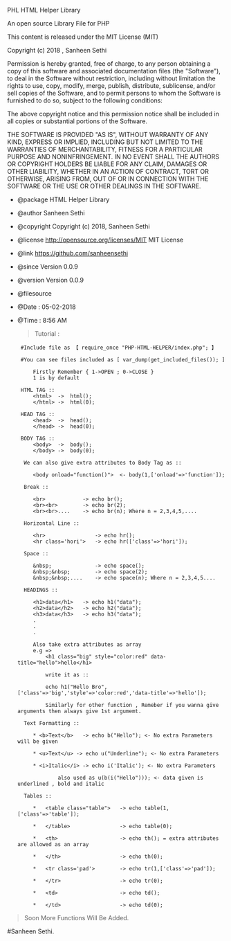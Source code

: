 
 PHL HTML Helper Library

 An open source Library File for PHP

 This content is released under the MIT License (MIT)

 Copyright (c) 2018 , Sanheen Sethi

 Permission is hereby granted, free of charge, to any person obtaining a copy
 of this software and associated documentation files (the "Software"), to deal
 in the Software without restriction, including without limitation the rights
 to use, copy, modify, merge, publish, distribute, sublicense, and/or sell
 copies of the Software, and to permit persons to whom the Software is
 furnished to do so, subject to the following conditions:

 The above copyright notice and this permission notice shall be included in
 all copies or substantial portions of the Software.

 THE SOFTWARE IS PROVIDED "AS IS", WITHOUT WARRANTY OF ANY KIND, EXPRESS OR
 IMPLIED, INCLUDING BUT NOT LIMITED TO THE WARRANTIES OF MERCHANTABILITY,
 FITNESS FOR A PARTICULAR PURPOSE AND NONINFRINGEMENT. IN NO EVENT SHALL THE
 AUTHORS OR COPYRIGHT HOLDERS BE LIABLE FOR ANY CLAIM, DAMAGES OR OTHER
 LIABILITY, WHETHER IN AN ACTION OF CONTRACT, TORT OR OTHERWISE, ARISING FROM,
 OUT OF OR IN CONNECTION WITH THE SOFTWARE OR THE USE OR OTHER DEALINGS IN
 THE SOFTWARE.

 * @package HTML Helper Library
 * @author	Sanheen Sethi
 * @copyright	Copyright (c) 2018, Sanheen Sethi
 * @license	http://opensource.org/licenses/MIT	MIT License
 * @link	https://github.com/sanheensethi
 * @since	Version 0.0.9
 * @version	Version 0.0.9
 * @filesource
 * @Date : 05-02-2018
 * @Time : 8:56 AM
 
	> Tutorial :
	
		#Include file as 【 require_once "PHP-HTML-HELPER/index.php"; 】
		
		#You can see files included as [ var_dump(get_included_files()); ]
		
			Firstly Remember { 1->OPEN ; 0->CLOSE }
			1 is by default
			
		HTML TAG ::
			<html>  ->  html();
			</html> ->  html(0);
		
		HEAD TAG ::
			<head>	->  head();
			</head>	->  head(0);
		
		BODY TAG ::
			<body>	->  body();
			</body>	->	body(0); 
		 
		 We can also give extra attributes to Body Tag as ::
		 	
		 	<body onload="function()">	<- body(1,['onload'=>'function']);
		 
		 Break ::
		 	
		 	<br>			-> echo br();
		 	<br><br> 		-> echo br(2);
		 	<br><br>....	-> echo br(n); Where n = 2,3,4,5,....
		 
		 Horizontal Line ::
		 	
		 	<hr>				-> echo hr();
		 	<hr class='hori'>	-> echo hr(['class'=>'hori']);
		 
		 Space ::
		 
		 	&nbsp;				-> echo space();
		 	&nbsp;&nbsp;		-> echo space(2);
		 	&nbsp;&nbsp;....	-> echo space(n); Where n = 2,3,4,5....
		 	
		 HEADINGS ::
		 	
		 	<h1>data</h1>	-> echo h1("data");
		 	<h2>data</h2>	-> echo h2("data");
		 	<h3>data</h3>	-> echo h3("data");
		 	.
		 	.
		 	.
		 	
		 	Also take extra attributes as array
		 	e.g =>
		 		<h1 class="big" style="color:red" data-title="hello">hello</h1>
		 				
		 		write it as :: 
		 				
		 		echo h1("Hello Bro",['class'=>'big','style'=>'color:red','data-title'=>'hello']);
		 		
		 		Similarly for other function , Remeber if you wanna give arguments then always give 1st argumemt.
		
		 Text Formatting ::
		 	
		 	* <b>Text</b>	-> echo b("Hello"); <- No extra Parameters will be given
		 	
		 	* <u>Text</u> -> echo u("Underline"); <- No extra Parameters
		 	
		 	* <i>Italic</i> -> echo i('Italic'); <- No extra Parameters
		 	
		 			also used as u(b(i("Hello"))); <- data given is underlined , bold and italic
		 	
		 Tables ::
		 	
		 	*	<table class="table">	-> echo table(1,['class'=>'table']);
		 	
		 	*	</table>				-> echo table(0);
		 	
		 	*	<th>					-> echo th(); = extra attributes are allowed as an array
		 	
		 	*	</th>					-> echo th(0);
		 	
		 	*	<tr class='pad'>		-> echo tr(1,['class'=>'pad']);	
		 	
		 	*	</tr>					-> echo tr(0);
		 	
		 	*	<td>					-> echo td();
		 	
		 	*	</td>					-> echo td(0);
		 	
 
 > Soon More Functions Will Be Added.
 
 #Sanheen Sethi.		